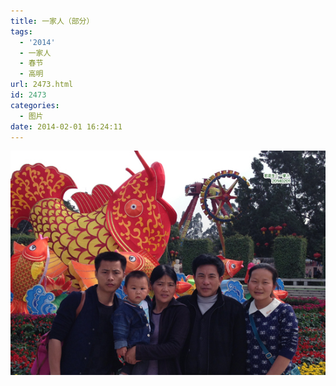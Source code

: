 ```yaml
---
title: 一家人（部分）
tags:
  - '2014'
  - 一家人
  - 春节
  - 高明
url: 2473.html
id: 2473
categories:
  - 图片
date: 2014-02-01 16:24:11
---
```


[![](/images/uploads/2014/02/一家人-1.jpg "一家人-1")](/images/uploads/2014/02/一家人-1.jpg)